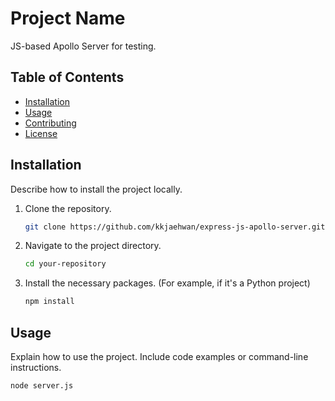 # Project Name

JS-based Apollo Server for testing.

## Table of Contents

- [Installation](#installation)
- [Usage](#usage)
- [Contributing](#contributing)
- [License](#license)

## Installation

Describe how to install the project locally.

1. Clone the repository.
   ```bash
   git clone https://github.com/kkjaehwan/express-js-apollo-server.git
   ```
2. Navigate to the project directory.
   ```bash
   cd your-repository
   ```
3. Install the necessary packages. (For example, if it's a Python project)
   ```bash
   npm install
   ```

## Usage

Explain how to use the project. Include code examples or command-line instructions.

```
node server.js
```
